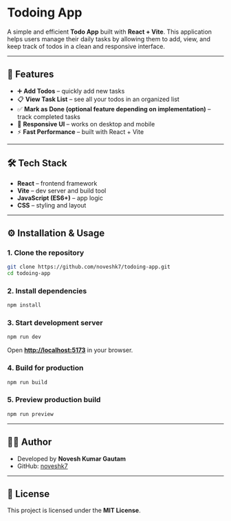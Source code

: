 # Todoing App

A simple and efficient **Todo App** built with **React + Vite**. This application helps users manage their daily tasks by allowing them to add, view, and keep track of todos in a clean and responsive interface.

---

## 🚀 Features

* ➕ **Add Todos** – quickly add new tasks
* 📋 **View Task List** – see all your todos in an organized list
* ✅ **Mark as Done (optional feature depending on implementation)** – track completed tasks
* 📱 **Responsive UI** – works on desktop and mobile
* ⚡ **Fast Performance** – built with React + Vite

---

## 🛠️ Tech Stack

* **React** – frontend framework
* **Vite** – dev server and build tool
* **JavaScript (ES6+)** – app logic
* **CSS** – styling and layout

---

## ⚙️ Installation & Usage

### 1. Clone the repository

```bash
git clone https://github.com/noveshk7/todoing-app.git
cd todoing-app
```

### 2. Install dependencies

```bash
npm install
```

### 3. Start development server

```bash
npm run dev
```

Open **[http://localhost:5173](http://localhost:5173)** in your browser.

### 4. Build for production

```bash
npm run build
```

### 5. Preview production build

```bash
npm run preview
```

---

## 👨‍💻 Author

- Developed by **Novesh Kumar Gautam**
- GitHub: [noveshk7](https://github.com/noveshk7)

---

## 📄 License

This project is licensed under the **MIT License**.
